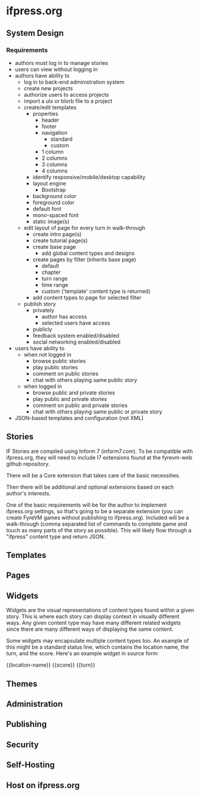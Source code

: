 # ifpress.org

## System Design

### Requirements

 * authors must log in to manage stories
 * users can view without logging in
 * authors have ability to
   * log in to back-end administration system
   * create new projects
   * authorize users to access projects
   * import a ulx or blorb file to a project
   * create/edit templates
     * properties
       * header
       * footer
       * navigation
         * standard
         * custom
       * 1 column
       * 2 columns
       * 3 columns
       * 4 columns
     * identify responsive/mobile/desktop capability
     * layout engine
       * Bootstrap
     * background color
     * foreground color
     * default font
     * mono-spaced font
     * static image(s)
   * edit layout of page for every turn in walk-through
     * create intro page(s)
     * create tutorial page(s)
     * create base page
       * add global content types and designs
     * create pages by filter (inherits base page)
       * default
       * chapter
       * turn range
       * time range
       * custom ('template' content type is returned)
     * add content types to page for selected filter
   * publish story
     * privately
       * author has access
       * selected users have access
     * publicly
     * feedback system enabled/disabled
     * social networking enabled/disabled
 * users have ability to
   * when not logged in
     * browse public stories
     * play public stories
     * comment on public stories
     * chat with others playing same public story
   * when logged in
     * browse public and private stories
     * play public and private stories
     * comment on public and private stories
     * chat with others playing same public or private story
 * JSON-based templates and configuration (not XML)

## Stories

IF Stories are compiled using Inform 7 (inform7.com). To be compatible with ifpress.org, they will need to include I7 extensions found at the fyrevm-web github repository.

There will be a Core extension that takes care of the basic necessities.

Then there will be additional and optional extensions based on each author's interests.

One of the basic requirements will be for the author to implement ifpress.org settings, so that's going to be a separate extension (you can create FyreVM games without publishing to ifpress.org). Included will be a walk-through (comma separated list of commands to complete game and touch as many parts of the story as possible). This will likely flow through a "ifpress" content type and return JSON.

## Templates
## Pages
## Widgets

Widgets are the visual representations of content types found within a given story. This is where each story can display context in visually different ways. Any given content type may have many different related widgets since there are many different ways of displaying the same content.

Some widgets may encapsulate multiple content types too. An example of this might be a standard status line, which contains the location name, the turn, and the score. Here's an example widget in source form:

  <div class="ifp-status-line">
    <span class="ifp-left">{{location-name}}</span>
    <span class="ifp-right">{{score}}</span>
    <span class="ifp-right">{{turn}}</span>
  </div>

## Themes
## Administration
## Publishing
## Security
## Self-Hosting
## Host on ifpress.org


